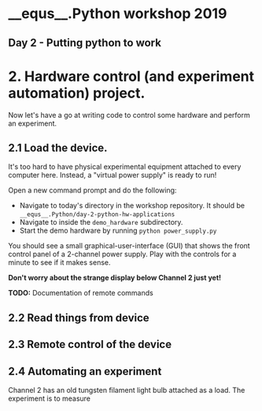 # \_\_equs\_\_.Python workshop 2019
## Day 2 - Putting python to work

# 2. Hardware control (and experiment automation) project.

Now let's have a go at writing code to control some hardware and perform an experiment. 

## 2.1 Load the device.

It's too hard to have physical experimental equipment attached to every computer here. Instead, a "virtual power supply" is ready to run!

Open a new command prompt and do the following:
  - Navigate to today's directory in the workshop repository. It should be `__equs__.Python/day-2-python-hw-applications`
  - Navigate to inside the `demo_hardware` subdirectory.
  - Start the demo hardware by running `python power_supply.py`

You should see a small graphical-user-interface (GUI) that shows the front control panel of a 2-channel power supply. Play with the controls for a minute to see if it makes sense.

**Don't worry about the strange display below Channel 2 just yet!**

**TODO:** Documentation of remote commands

## 2.2 Read things from device

## 2.3 Remote control of the device

## 2.4 Automating an experiment

Channel 2 has an old tungsten filament light bulb attached as a load. The experiment is to measure 